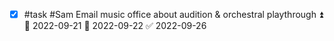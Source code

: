 - [x] #task #Sam Email music office about audition & orchestral playthrough ⏫ 🛫 2022-09-21 📅 2022-09-22 ✅ 2022-09-26



